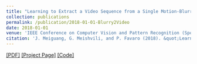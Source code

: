 ```yaml
---
title: "Learning to Extract a Video Sequence from a Single Motion-Blurred Image"
collection: publications
permalink: /publication/2018-01-01-Blurry2Video
date: 2018-01-01
venue: 'IEEE Conference on Computer Vision and Pattern Recognition (Spotlight)'
citation: 'J. Meiguang, G. Meishvili, and P. Favaro (2018). &quot;Learning to Extract a Video Sequence from a Single Motion-Blurred Image	.&quot; <i>CVPR 2018</i>.'
---
```


 [[PDF]](https://openaccess.thecvf.com/content_cvpr_2018/papers/Jin_Learning_to_Extract_CVPR_2018_paper.pdf) [[Project Page]]() [[Code]](https://github.com/MeiguangJin/Learning-to-Extract-a-Video-Sequence-from-a-Single-Motion-Blurred-Image) 
